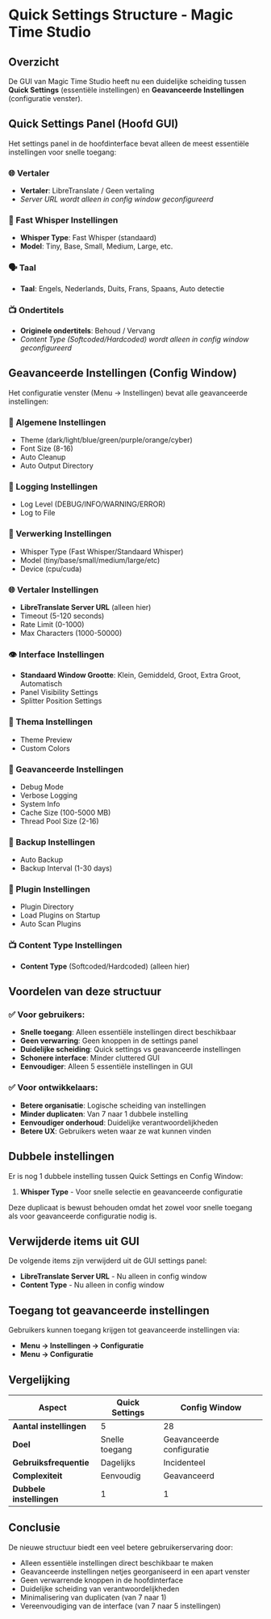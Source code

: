 # Quick Settings Structure - Magic Time Studio

## Overzicht

De GUI van Magic Time Studio heeft nu een duidelijke scheiding tussen **Quick Settings** (essentiële instellingen) en **Geavanceerde Instellingen** (configuratie venster).

## Quick Settings Panel (Hoofd GUI)

Het settings panel in de hoofdinterface bevat alleen de meest essentiële instellingen voor snelle toegang:

### 🌐 Vertaler
- **Vertaler**: LibreTranslate / Geen vertaling
- *Server URL wordt alleen in config window geconfigureerd*

### 🎤 Fast Whisper Instellingen
- **Whisper Type**: Fast Whisper (standaard)
- **Model**: Tiny, Base, Small, Medium, Large, etc.

### 🗣️ Taal
- **Taal**: Engels, Nederlands, Duits, Frans, Spaans, Auto detectie

### 📺 Ondertitels
- **Originele ondertitels**: Behoud / Vervang
- *Content Type (Softcoded/Hardcoded) wordt alleen in config window geconfigureerd*

## Geavanceerde Instellingen (Config Window)

Het configuratie venster (Menu → Instellingen) bevat alle geavanceerde instellingen:

### 🔧 Algemene Instellingen
- Theme (dark/light/blue/green/purple/orange/cyber)
- Font Size (8-16)
- Auto Cleanup
- Auto Output Directory

### 📝 Logging Instellingen
- Log Level (DEBUG/INFO/WARNING/ERROR)
- Log to File

### 🎤 Verwerking Instellingen
- Whisper Type (Fast Whisper/Standaard Whisper)
- Model (tiny/base/small/medium/large/etc)
- Device (cpu/cuda)

### 🌐 Vertaler Instellingen
- **LibreTranslate Server URL** (alleen hier)
- Timeout (5-120 seconds)
- Rate Limit (0-1000)
- Max Characters (1000-50000)

### 👁️ Interface Instellingen
- **Standaard Window Grootte**: Klein, Gemiddeld, Groot, Extra Groot, Automatisch
- Panel Visibility Settings
- Splitter Position Settings

### 🎨 Thema Instellingen
- Theme Preview
- Custom Colors

### 🔧 Geavanceerde Instellingen
- Debug Mode
- Verbose Logging
- System Info
- Cache Size (100-5000 MB)
- Thread Pool Size (2-16)

### 💾 Backup Instellingen
- Auto Backup
- Backup Interval (1-30 days)

### 🔌 Plugin Instellingen
- Plugin Directory
- Load Plugins on Startup
- Auto Scan Plugins

### 📺 Content Type Instellingen
- **Content Type** (Softcoded/Hardcoded) (alleen hier)

## Voordelen van deze structuur

### ✅ Voor gebruikers:
- **Snelle toegang**: Alleen essentiële instellingen direct beschikbaar
- **Geen verwarring**: Geen knoppen in de settings panel
- **Duidelijke scheiding**: Quick settings vs geavanceerde instellingen
- **Schonere interface**: Minder cluttered GUI
- **Eenvoudiger**: Alleen 5 essentiële instellingen in GUI

### ✅ Voor ontwikkelaars:
- **Betere organisatie**: Logische scheiding van instellingen
- **Minder duplicaten**: Van 7 naar 1 dubbele instelling
- **Eenvoudiger onderhoud**: Duidelijke verantwoordelijkheden
- **Betere UX**: Gebruikers weten waar ze wat kunnen vinden

## Dubbele instellingen

Er is nog 1 dubbele instelling tussen Quick Settings en Config Window:
1. **Whisper Type** - Voor snelle selectie en geavanceerde configuratie

Deze duplicaat is bewust behouden omdat het zowel voor snelle toegang als voor geavanceerde configuratie nodig is.

## Verwijderde items uit GUI

De volgende items zijn verwijderd uit de GUI settings panel:
- **LibreTranslate Server URL** - Nu alleen in config window
- **Content Type** - Nu alleen in config window

## Toegang tot geavanceerde instellingen

Gebruikers kunnen toegang krijgen tot geavanceerde instellingen via:
- **Menu → Instellingen → Configuratie**
- **Menu → Configuratie**

## Vergelijking

| Aspect | Quick Settings | Config Window |
|--------|----------------|---------------|
| **Aantal instellingen** | 5 | 28 |
| **Doel** | Snelle toegang | Geavanceerde configuratie |
| **Gebruiksfrequentie** | Dagelijks | Incidenteel |
| **Complexiteit** | Eenvoudig | Geavanceerd |
| **Dubbele instellingen** | 1 | 1 |

## Conclusie

De nieuwe structuur biedt een veel betere gebruikerservaring door:
- Alleen essentiële instellingen direct beschikbaar te maken
- Geavanceerde instellingen netjes georganiseerd in een apart venster
- Geen verwarrende knoppen in de hoofdinterface
- Duidelijke scheiding van verantwoordelijkheden
- Minimalisering van duplicaten (van 7 naar 1)
- Vereenvoudiging van de interface (van 7 naar 5 instellingen)
